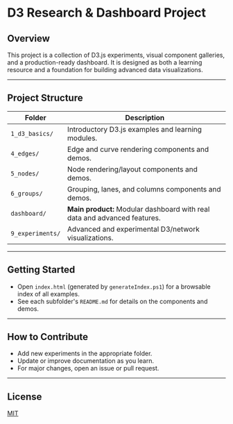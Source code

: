 # D3 Research & Dashboard Project

## Overview

This project is a collection of D3.js experiments, visual component galleries, and a production-ready dashboard. It is designed as both a learning resource and a foundation for building advanced data visualizations.

---

## Project Structure

| Folder              | Description                                                                 |
|---------------------|-----------------------------------------------------------------------------|
| `1_d3_basics/`      | Introductory D3.js examples and learning modules.                           |
| `4_edges/`          | Edge and curve rendering components and demos.                              |
| `5_nodes/`          | Node rendering/layout components and demos.                                 |
| `6_groups/`         | Grouping, lanes, and columns components and demos.                          |
| `dashboard/`      | **Main product:** Modular dashboard with real data and advanced features.   |
| `9_experiments/`    | Advanced and experimental D3/network visualizations.                        |

---

## Getting Started

- Open `index.html` (generated by `generateIndex.ps1`) for a browsable index of all examples.
- See each subfolder's `README.md` for details on the components and demos.

---

## How to Contribute

- Add new experiments in the appropriate folder.
- Update or improve documentation as you learn.
- For major changes, open an issue or pull request.

---

## License

[MIT](LICENSE)
